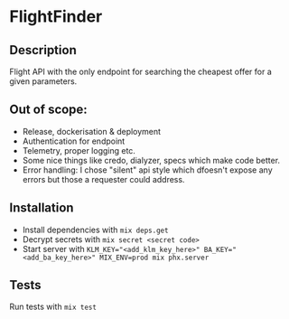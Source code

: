 # FlightFinder

## Description

Flight API with the only endpoint for searching the cheapest offer for a given parameters.

## Out of scope:
* Release, dockerisation & deployment
* Authentication for endpoint
* Telemetry, proper logging etc.
* Some nice things like credo, dialyzer, specs which make code better.
* Error handling: I chose "silent" api style which dfoesn't expose any errors but those a requester could address.


## Installation
  * Install dependencies with `mix deps.get`
  * Decrypt secrets with `mix secret <secret code>`
  * Start server with `KLM_KEY="<add_klm_key_here>" BA_KEY="<add_ba_key_here>" MIX_ENV=prod mix phx.server`

## Tests
 Run tests with `mix test`
